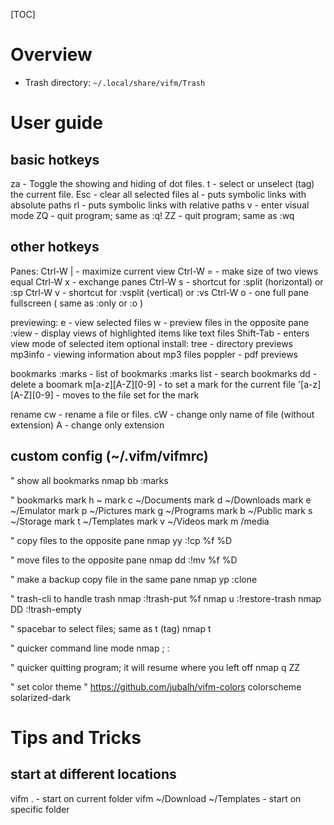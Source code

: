 [TOC]

# Overview
- Trash directory: `~/.local/share/vifm/Trash`

# User guide
## basic hotkeys
za          - Toggle the showing and hiding of dot files.
t           - select or unselect (tag) the current file.
Esc         - clear all selected files
al          - puts symbolic links with absolute paths
rl          - puts symbolic links with relative paths
v           - enter visual mode
ZQ          - quit program; same as :q!
ZZ          - quit program; same as :wq

## other hotkeys
Panes:
Ctrl-W |  - maximize current view
Ctrl-W =  - make size of two views equal
Ctrl-W x  - exchange panes
Ctrl-W s  - shortcut for :split (horizontal) or :sp
Ctrl-W v  - shortcut for :vsplit (vertical) or :vs
Ctrl-W o  - one full pane fullscreen ( same as :only or :o )

previewing:
e          - view selected files
w          - preview files in the opposite pane
:view      - display views of highlighted items like text files
Shift-Tab  - enters view mode of selected item
	optional install:
	tree     - directory previews
	mp3info  - viewing information about mp3 files
	poppler  - pdf previews

bookmarks
:marks               - list of bookmarks
:marks list <term>   - search bookmarks
dd                   - delete a boomark
m[a-z][A-Z][0-9]     - to set a mark for the current file
'[a-z][A-Z][0-9]     - moves to the file set for the mark

rename
cw   - rename a file or files.
cW   - change only name of file (without extension)
A    - change only extension

## custom config (~/.vifm/vifmrc)
" show all bookmarks
nmap bb :marks <cr>

" bookmarks
mark h ~
mark c ~/Documents
mark d ~/Downloads
mark e ~/Emulator
mark p ~/Pictures
mark g ~/Programs
mark b ~/Public
mark s ~/Storage
mark t ~/Templates
mark v ~/Videos
mark m /media

" copy files to the opposite pane
nmap yy :!cp %f %D<cr>

" move files to the opposite pane
nmap dd :!mv %f %D<cr>

" make a backup copy file in the same pane
nmap yp :clone <cr>

" trash-cli to handle trash
nmap <delete> :!trash-put %f<cr>
nmap u :!restore-trash <cr>
nmap DD :!trash-empty <cr>

" spacebar to select files; same as t (tag)
nmap <space> t

" quicker command line mode
nmap ; :

" quicker quitting program; it will resume where you left off
nmap q ZZ

" set color theme
" https://github.com/jubalh/vifm-colors
colorscheme solarized-dark

# Tips and Tricks
## start at different locations
vifm .                       - start on current folder
vifm ~/Download ~/Templates  - start on specific folder
